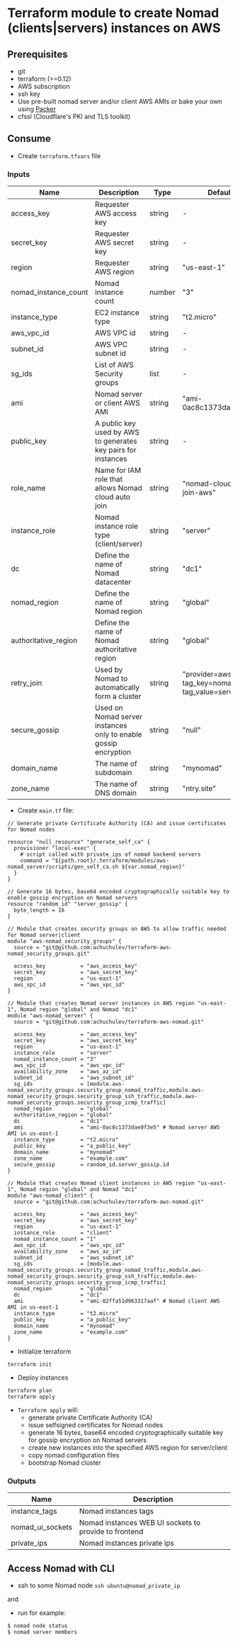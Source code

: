 # Terraform module to create Nomad (clients|servers) instances on AWS

## Prerequisites

- git
- terraform (>=0.12)
- AWS subscription
- ssh key
- Use pre-built nomad server and/or client AWS AMIs or bake your own using [Packer](https://www.packer.io)
- cfssl (Cloudflare's PKI and TLS toolkit)

## Consume

- Create `terraform.tfvars` file

### Inputs

| Name  |	Description |	Type |  Default |	Required
| ----- | ----------- | ---- |  ------- | --------
| access_key | Requester AWS access key | string | - | yes
| secret_key | Requester AWS secret key | string | - | yes
| region | Requester AWS region | string | "us-east-1" | no
| nomad_instance_count | Nomad instance count | number | "3" | no
| instance_type | EC2 instance type | string | "t2.micro" | no
| aws_vpc_id | AWS VPC id | string | - | yes
| subnet_id | AWS VPC subnet id | string | - | yes
| sg_ids | List of AWS Security groups | list | - | yes
| ami | Nomad server or client AWS AMI | string | "ami-0ac8c1373dae0f3e5" | no
| public_key | A public key used by AWS to generates key pairs for instances | string | - | yes
| role_name | Name for IAM role that allows Nomad cloud auto join | string | "nomad-cloud-auto-join-aws" | no
| instance_role | Nomad instance role type (client/server) | string | "server" | no
| dc | Define the name of Nomad datacenter | string | "dc1" | no
| nomad_region | Define the name of Nomad region | string | "global" | no
| authoritative_region | Define the name of Nomad authoritative region | string | "global" | no
| retry_join | Used by Nomad to automatically form a cluster | string | "provider=aws tag_key=nomad-node tag_value=server" | no
| secure_gossip | Used on Nomad server instances only to enable gossip encryption | string | "null" | yes
| domain_name | The name of subdomain | string | "mynomad" | no
| zone_name | The name of DNS domain | string | "ntry.site" | no



- Create `main.tf` file:

```
// Generate private Certificate Authority (CA) and issue certificates for Nomad nodes

resource "null_resource" "generate_self_ca" {
  provisioner "local-exec" {
    # script called with private_ips of nomad backend servers
    command = "${path.root}/.terraform/modules/aws-nomad_server/scripts/gen_self_ca.sh ${var.nomad_region}" 
  }
}

// Generate 16 bytes, base64 encoded cryptographically suitable key to enable gossip encryption on Nomad servers
resource "random_id" "server_gossip" {
  byte_length = 16
}

// Module that creates security groups on AWS to allow traffic needed for Nomad server|client
module "aws-nomad_security_groups" {
  source = "git@github.com:achuchulev/terraform-aws-nomad_security_groups.git"

  access_key           = "aws_access_key"
  secret_key           = "aws_secret_key"
  region               = "us-east-1"
  aws_vpc_id           = "aws_vpc_id"
}

// Module that creates Nomad server instances in AWS region "us-east-1", Nomad region "global" and Nomad "dc1"
module "aws-nomad_server" {
  source = "git@github.com:achuchulev/terraform-aws-nomad.git"

  access_key           = "aws_access_key"
  secret_key           = "aws_secret_key"
  region               = "us-east-1"
  instance_role        = "server"
  nomad_instance_count = "3"
  aws_vpc_id           = "aws_vpc_id"
  availability_zone    = "aws_az_id"
  subnet_id            = "aws_subnet_id"
  sg_ids               = [module.aws-nomad_security_groups.security_group_nomad_traffic,module.aws-nomad_security_groups.security_group_ssh_traffic,module.aws-nomad_security_groups.security_group_icmp_traffic]
  nomad_region         = "global"
  authoritative_region = "global"
  dc                   = "dc1"
  ami                  = "ami-0ac8c1373dae0f3e5" # Nomad server AWS AMI in us-east-1
  instance_type        = "t2.micro"
  public_key           = "a_public_key"
  domain_name          = "mynomad"
  zone_name            = "example.com"
  secure_gossip        = random_id.server_gossip.id
}

// Module that creates Nomad client instances in AWS region "us-east-1", Nomad region "global" and Nomad "dc1"
module "aws-nomad_client" {
  source = "git@github.com:achuchulev/terraform-aws-nomad.git"

  access_key           = "aws_access_key"
  secret_key           = "aws_secret_key"
  region               = "us-east-1"
  instance_role        = "client"
  nomad_instance_count = "1"
  aws_vpc_id           = "aws_vpc_id"
  availability_zone    = "aws_az_id"
  subnet_id            = "aws_subnet_id"
  sg_ids               = [module.aws-nomad_security_groups.security_group_nomad_traffic,module.aws-nomad_security_groups.security_group_ssh_traffic,module.aws-nomad_security_groups.security_group_icmp_traffic]
  nomad_region         = "global"
  dc                   = "dc1"
  ami                  = "ami-02ffa51d963317aaf" # Nomad client AWS AMI in us-east-1
  instance_type        = "t2.micro"
  public_key           = "a_public_key"
  domain_name          = "mynomad"
  zone_name            = "example.com"
}
```


- Initialize terraform

```
terraform init
```

- Deploy instances

```
terraform plan
terraform apply
```
- `Terraform apply` will:
  - generate private Certificate Authority (CA)
  - issue selfsigned certificates for Nomad nodes
  - generate 16 bytes, base64 encoded cryptographically suitable key for gossip encryption on Nomad servers
  - create new instances into the specified AWS region for server/client
  - copy nomad configuration files
  - bootstrap Nomad cluster
  
### Outputs

| Name  |	Description 
| ----- | ----------- 
| instance_tags  | Nomad instances tags
| nomad_ui_sockets | Nomad instances WEB UI sockets to provide to frontend
| private_ips  | Nomad instances private ips

## Access Nomad with CLI

- ssh to some Nomad node `ssh ubuntu@nomad_private_ip`

and 

- run for example:

```
$ nomad node status
$ nomad server members
```

